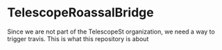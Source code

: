 # TelescopeRoassalBridge

Since we are not part of the TelescopeSt organization, we need a way to trigger travis. This is what this repository is about
